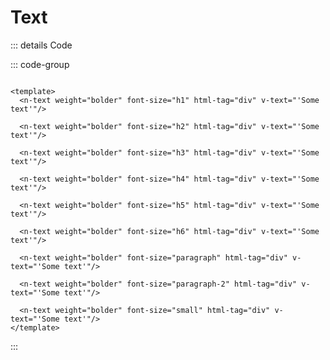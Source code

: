 # Text

<script setup>
import {NText} from '@nova-org/components'
</script>

  <n-text weight="regular" font-size="h1" html-tag="div"  v-text="'Nova UI Typography'"/>
  <n-text weight="regular" font-size="h2" html-tag="div"  v-text="'Nova UI Typography'"/>
  <n-text weight="regular" font-size="h3" html-tag="div"  v-text="'Nova UI Typography'"/>
  <n-text weight="regular" font-size="h4" html-tag="div"  v-text="'Nova UI Typography'"/>
  <n-text weight="regular" font-size="h5" html-tag="div"  v-text="'Nova UI Typography'"/>
  <n-text weight="regular" font-size="h6" html-tag="div"  v-text="'Nova UI Typography'"/>
  <n-text weight="regular" font-size="paragraph" html-tag="div"  v-text="'Nova UI Typography'"/>
  <n-text weight="regular" font-size="paragraph-2" html-tag="div"  v-text="'Nova UI Typography'"/>
  <n-text weight="regular" font-size="small" html-tag="div"  v-text="'Nova UI Typography'"/>

::: details Code

::: code-group

```vue [Template]

<template>
  <n-text weight="bolder" font-size="h1" html-tag="div" v-text="'Some text'"/>

  <n-text weight="bolder" font-size="h2" html-tag="div" v-text="'Some text'"/>

  <n-text weight="bolder" font-size="h3" html-tag="div" v-text="'Some text'"/>

  <n-text weight="bolder" font-size="h4" html-tag="div" v-text="'Some text'"/>

  <n-text weight="bolder" font-size="h5" html-tag="div" v-text="'Some text'"/>

  <n-text weight="bolder" font-size="h6" html-tag="div" v-text="'Some text'"/>

  <n-text weight="bolder" font-size="paragraph" html-tag="div" v-text="'Some text'"/>
  
  <n-text weight="bolder" font-size="paragraph-2" html-tag="div" v-text="'Some text'"/>

  <n-text weight="bolder" font-size="small" html-tag="div" v-text="'Some text'"/>
</template>
```

:::
